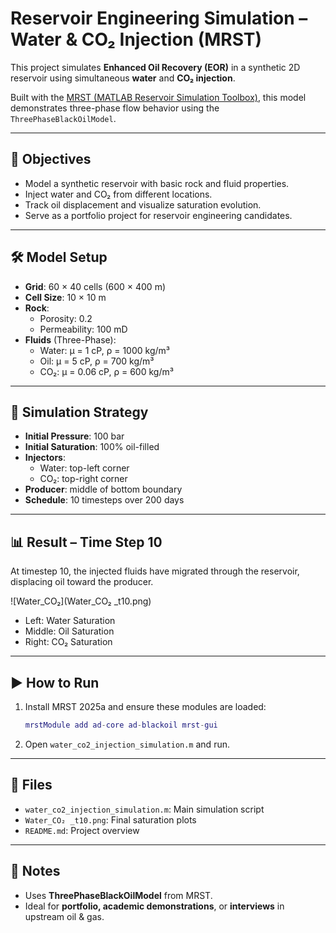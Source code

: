 # Reservoir Engineering Simulation – Water & CO₂ Injection (MRST)

This project simulates **Enhanced Oil Recovery (EOR)** in a synthetic 2D reservoir using simultaneous **water** and **CO₂ injection**.

Built with the [MRST (MATLAB Reservoir Simulation Toolbox)](https://www.sintef.no/projectweb/mrst/), this model demonstrates three-phase flow behavior using the `ThreePhaseBlackOilModel`.

---

## 🎯 Objectives

- Model a synthetic reservoir with basic rock and fluid properties.
- Inject water and CO₂ from different locations.
- Track oil displacement and visualize saturation evolution.
- Serve as a portfolio project for reservoir engineering candidates.

---

## 🛠️ Model Setup

- **Grid**: 60 × 40 cells (600 × 400 m)
- **Cell Size**: 10 × 10 m
- **Rock**:
  - Porosity: 0.2
  - Permeability: 100 mD
- **Fluids** (Three-Phase):
  - Water: μ = 1 cP, ρ = 1000 kg/m³
  - Oil: μ = 5 cP, ρ = 700 kg/m³
  - CO₂: μ = 0.06 cP, ρ = 600 kg/m³

---

## 🔁 Simulation Strategy

- **Initial Pressure**: 100 bar
- **Initial Saturation**: 100% oil-filled
- **Injectors**:
  - Water: top-left corner
  - CO₂: top-right corner
- **Producer**: middle of bottom boundary
- **Schedule**: 10 timesteps over 200 days

---

## 📊 Result – Time Step 10

At timestep 10, the injected fluids have migrated through the reservoir, displacing oil toward the producer.

![Water_CO₂](Water_CO₂ _t10.png)

- Left: Water Saturation
- Middle: Oil Saturation
- Right: CO₂ Saturation

---

## ▶️ How to Run

1. Install MRST 2025a and ensure these modules are loaded:
   ```matlab
   mrstModule add ad-core ad-blackoil mrst-gui
   ```
2. Open `water_co2_injection_simulation.m` and run.

---

## 📁 Files

- `water_co2_injection_simulation.m`: Main simulation script
- `Water_CO₂ _t10.png`: Final saturation plots
- `README.md`: Project overview

---

## 📌 Notes

- Uses **ThreePhaseBlackOilModel** from MRST.
- Ideal for **portfolio, academic demonstrations**, or **interviews** in upstream oil & gas.